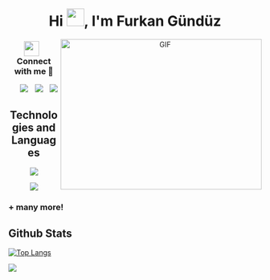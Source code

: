 <h1 align="center">Hi <img src="https://media.giphy.com/media/hvRJCLFzcasrR4ia7z/giphy.gif" width="35">, I'm Furkan Gündüz</h1>

<a target="_blank" align="center">
  <img align="right" top="500" height="300" width="400" alt="GIF" src="https://media.giphy.com/media/SWoSkN6DxTszqIKEqv/giphy.gif">
</a>

<h3 align="center" > <img src="https://media.giphy.com/media/iY8CRBdQXODJSCERIr/giphy.gif" width="30" height="30" style="margin-right: 10px;">Connect with me 🤝 </h3>

 <div align="center"  class="icons-social" style="margin-left: 10px;">
        <a style="margin-left: 10px;"  target="_blank" href="https://www.linkedin.com/in/furkan-g%C3%BCnd%C3%BCz-3ab117256/">
			<img src="https://img.icons8.com/doodle/40/000000/linkedin--v2.png"></a>
        <a style="margin-left: 10px;" target="_blank" href="https://github.com/FurkanGndzuu">
		<img src="https://img.icons8.com/doodle/40/000000/github--v1.png"></a>
		<a style="margin-left: 10px;" target="_blank" href="https://stackoverflow.com/users/21414378/furkan-g%c3%bcnd%c3%bcz">
				<img src="https://img.icons8.com/external-tal-revivo-color-tal-revivo/40/000000/external-stack-overflow-is-a-question-and-answer-site-for-professional-logo-color-tal-revivo.png"></a>
      </div>
      <h2 align="center">
Technologies and Languages </h2>

<p align="center">
  <a href="https://skillicons.dev">
    <img src="https://skillicons.dev/icons?i=html,css,bootstrap,typescript,angular,cs,dotnet,redis" />
  </a>
</p>
<p align="center">
  <a href="https://skillicons.dev">
    <img src="https://skillicons.dev/icons?i=octave,java,git,github,azure,postgres,rabbitmq" />
  </a>
</p>

<h3> + many more! </h3>

<div>
<h2>Github Stats</h2>
<div style="display: center;">

[![Top Langs](https://github-readme-stats.vercel.app/api/top-langs/?username=FurkanGndzuu&hide_progress=true)](https://github.com/FurkanGndzuu/github-readme-stats)


</div>

</div>

![](https://komarev.com/ghpvc/?username=your-github-FurkanGndzuu&color=blueviolet)
